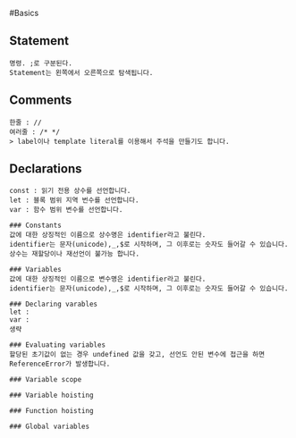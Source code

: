 #Basics
## Statement
	명령. ;로 구분된다.
	Statement는 왼쪽에서 오른쪽으로 탐색됩니다.

## Comments
	한줄 : //
	여러줄 : /* */
	> label이나 template literal를 이용해서 주석을 만들기도 합니다.

## Declarations
	const : 읽기 전용 상수를 선언합니다.
	let : 블록 범위 지역 번수를 선언합니다.
	var : 함수 범위 변수를 선언합니다.

	### Constants
	값에 대한 상징적인 이름으로 상수명은 identifier라고 불린다.
	identifier는 문자(unicode),_,$로 시작하며, 그 이후로는 숫자도 들어갈 수 있습니다.
	상수는 재할당이나 재선언이 불가능 합니다.

	### Variables
	값에 대한 상징적인 이름으로 변수명은 identifier라고 불린다.
	identifier는 문자(unicode),_,$로 시작하며, 그 이후로는 숫자도 들어갈 수 있습니다.

	### Declaring varables
	let :
	var :
	생략

	### Evaluating variables
	할당된 초기값이 없는 경우 undefined 값을 갖고, 선언도 안된 변수에 접근을 하면 ReferenceError가 발생합니다.

    ### Variable scope

	### Variable hoisting

	### Function hoisting

	### Global variables